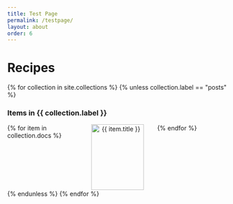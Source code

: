 ```yaml
---
title: Test Page
permalink: /testpage/
layout: about
order: 6
---
```

<html>
  <body>
    <h1>Recipes</h1>
    <div>
      {% for collection in site.collections %}
        {% unless collection.label == "posts" %}
          <h3>
            Items in {{ collection.label }}
          </h3>
          <div style="display: grid; grid-template-columns: repeat(3, 1fr); gap: 10px;">
            {% for item in collection.docs %}
              <div style="text-align: center;">
                <img src="{{ item.image }}" alt="{{ item.title }}" style="width: 120px; height: 150px;" />
              </div>
            {% endfor %}
          </div>
          {% endunless %}
      {% endfor %}
    </div>
  </body>
</html>
